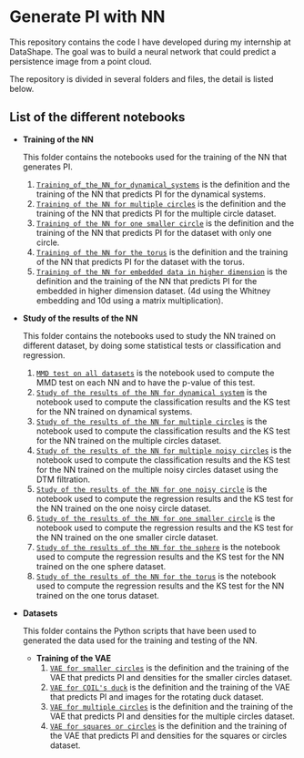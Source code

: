 # Generate PI with NN
This repository contains the code I have developed during my internship at DataShape.
The goal was to build a neural network that could predict a persistence image from a point cloud.

The repository is divided in several folders and files, the detail is listed below.

 List of the different notebooks
---

- **Training of the NN**

   This folder contains the notebooks used for the training of the NN that generates PI.
   1.  [`Training_of_the_NN_for_dynamical_systems`](Training_of_the_NN/Training_of_the_NN_for_dynamical_systems.ipynb) is the definition and the training of the NN that predicts PI for the dynamical systems.
   2. [`Training of the NN for multiple circles`](Training_of_the_NN/Training_of_the_NN_for_multiple_circles.ipynb) is the definition and the training of the NN that predicts PI for the multiple circle dataset.
   3. [`Training of the NN for one smaller circle`](Training_of_the_NN/Training_of_the_NN_for_one_smaller_circle.ipynb) is the definition and the training of the NN that predicts PI for the dataset with only one circle.
   4. [`Training of the NN for the torus`](Training_of_the_NN/Training_of_the_NN_for_the_torus.ipynb) is the definition and the training of the NN that predicts PI for the dataset with the torus.
   5. [`Training of the NN for embedded data in higher dimension`](Training_of_the_NN/Training_of_the_NN_for_embedded_data_in_higher_dimension.ipynb) is the definition and the training of the NN that predicts PI for the embedded in higher dimension dataset. (4d using the Whitney embedding and 10d using a matrix multiplication).

- **Study of the results of the NN**

  This folder contains the notebooks used to study the NN trained on different dataset, by doing some statistical tests or classification and regression.
  1. [`MMD test on all datasets`](Study_of_the_results_of_the_NN/MMD_test_on_all_datasets.ipynb) is the notebook used to compute the MMD test on each NN and to have the p-value of this test.
  2. [`Study of the results of the NN for dynamical system`](Study_of_the_results_of_the_NN/Study_of_the_results_of_the_NN_for_dynamical_system.ipynb) is the notebook used to compute the classification results and the KS test for the NN trained on dynamical systems.  
  3. [`Study of the results of the NN for multiple circles`](Study_of_the_results_of_the_NN/Study_of_the_results_of_the_NN_for_multiple_circles.ipynb) is the notebook used to compute the classification results and the KS test for the NN trained on the multiple circles dataset.
  4. [`Study of the results of the NN for multiple noisy circles`](Study_of_the_results_of_the_NN/Study_of_the_results_of_the_NN_for_multiple_noisy_circles.ipynb) is the notebook used to compute the classification results and the KS test for the NN trained on the multiple noisy circles dataset using the DTM filtration.
  5. [`Study of the results of the NN for one noisy circle`](Study_of_the_results_of_the_NN/Study_of_the_results_of_the_NN_for_one_noisy_circle.ipynb) is the notebook used to compute the regression results and the KS test for the NN trained on the one  noisy circle dataset.
  6. [`Study of the results of the NN for one smaller circle`](Study_of_the_results_of_the_NN/Study_of_the_results_of_the_NN_for_one_smaller_circle.ipynb) is the notebook used to compute the regression results and the KS test for the NN trained on the one smaller circle dataset.
  7. [`Study of the results of the NN for the sphere`](Study_of_the_results_of_the_NN/Study_of_the_results_of_the_NN_for_the_sphere.ipynb) is the notebook used to compute the regression results and the KS test for the NN trained on the one sphere dataset.
  8. [`Study of the results of the NN for the torus`](Study_of_the_results_of_the_NN/Study_of_the_results_of_the_NN_for_the_torus.ipynb) is the notebook used to compute the regression results and the KS test for the NN trained on the one torus dataset.

- **Datasets**

  This folder contains the Python scripts that have been used to generated the data used for the training and testing of the NN.

  - **Training of the VAE**
    1. [`VAE for smaller circles`](Training_of_the_VAE/VAE_fo_Smaller_Circles.ipynb) is the definition and the training of the VAE that predicts PI and densities for the smaller circles dataset.
    2. [`VAE for COIL's duck`](Training_of_the_VAE/VAE_for_COILs_duck.ipynb) is the definition and the training of the VAE that predicts PI and images for the rotating duck dataset.
    3. [`VAE for multiple circles`](Training_of_the_VAE/VAE_for_Multiple_Circles.ipynb) is the definition and the training of the VAE that predicts PI and densities for the multiple circles dataset.
    4. [`VAE for squares or circles`](Training_of_the_VAE/VAE_for_Squares_and_Circles.ipynb) is the definition and the training of the VAE that predicts PI and densities for the squares or circles dataset.
